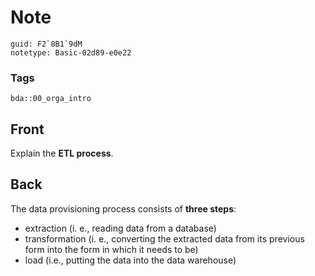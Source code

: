 # Note
```
guid: F2`8B1`9dM
notetype: Basic-02d89-e0e22
```

### Tags
```
bda::00_orga_intro
```

## Front
Explain the <b>ETL process</b>.

## Back
The data provisioning process consists of <b>three steps</b>:
<ul>
  <li>extraction (i. e., reading data from a database)
  <li>transformation (i. e., converting the extracted data from its
  previous form into the form in which it needs to be)
  <li>load (i.e., putting the data into the data warehouse)
</ul>
